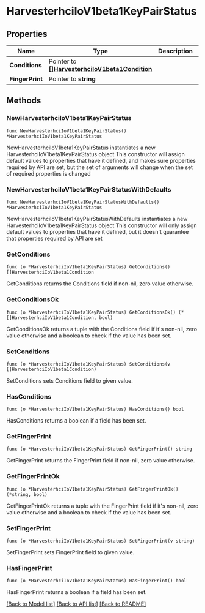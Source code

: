 # HarvesterhciIoV1beta1KeyPairStatus

## Properties

Name | Type | Description | Notes
------------ | ------------- | ------------- | -------------
**Conditions** | Pointer to [**[]HarvesterhciIoV1beta1Condition**](HarvesterhciIoV1beta1Condition.md) |  | [optional] 
**FingerPrint** | Pointer to **string** |  | [optional] 

## Methods

### NewHarvesterhciIoV1beta1KeyPairStatus

`func NewHarvesterhciIoV1beta1KeyPairStatus() *HarvesterhciIoV1beta1KeyPairStatus`

NewHarvesterhciIoV1beta1KeyPairStatus instantiates a new HarvesterhciIoV1beta1KeyPairStatus object
This constructor will assign default values to properties that have it defined,
and makes sure properties required by API are set, but the set of arguments
will change when the set of required properties is changed

### NewHarvesterhciIoV1beta1KeyPairStatusWithDefaults

`func NewHarvesterhciIoV1beta1KeyPairStatusWithDefaults() *HarvesterhciIoV1beta1KeyPairStatus`

NewHarvesterhciIoV1beta1KeyPairStatusWithDefaults instantiates a new HarvesterhciIoV1beta1KeyPairStatus object
This constructor will only assign default values to properties that have it defined,
but it doesn't guarantee that properties required by API are set

### GetConditions

`func (o *HarvesterhciIoV1beta1KeyPairStatus) GetConditions() []HarvesterhciIoV1beta1Condition`

GetConditions returns the Conditions field if non-nil, zero value otherwise.

### GetConditionsOk

`func (o *HarvesterhciIoV1beta1KeyPairStatus) GetConditionsOk() (*[]HarvesterhciIoV1beta1Condition, bool)`

GetConditionsOk returns a tuple with the Conditions field if it's non-nil, zero value otherwise
and a boolean to check if the value has been set.

### SetConditions

`func (o *HarvesterhciIoV1beta1KeyPairStatus) SetConditions(v []HarvesterhciIoV1beta1Condition)`

SetConditions sets Conditions field to given value.

### HasConditions

`func (o *HarvesterhciIoV1beta1KeyPairStatus) HasConditions() bool`

HasConditions returns a boolean if a field has been set.

### GetFingerPrint

`func (o *HarvesterhciIoV1beta1KeyPairStatus) GetFingerPrint() string`

GetFingerPrint returns the FingerPrint field if non-nil, zero value otherwise.

### GetFingerPrintOk

`func (o *HarvesterhciIoV1beta1KeyPairStatus) GetFingerPrintOk() (*string, bool)`

GetFingerPrintOk returns a tuple with the FingerPrint field if it's non-nil, zero value otherwise
and a boolean to check if the value has been set.

### SetFingerPrint

`func (o *HarvesterhciIoV1beta1KeyPairStatus) SetFingerPrint(v string)`

SetFingerPrint sets FingerPrint field to given value.

### HasFingerPrint

`func (o *HarvesterhciIoV1beta1KeyPairStatus) HasFingerPrint() bool`

HasFingerPrint returns a boolean if a field has been set.


[[Back to Model list]](../README.md#documentation-for-models) [[Back to API list]](../README.md#documentation-for-api-endpoints) [[Back to README]](../README.md)


